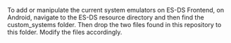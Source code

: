 To add or manipulate the current system emulators on ES-DS Frontend, on Android, navigate to the ES-DS resource directory and then find the custom_systems folder. Then drop the two files found in this repository to this folder. Modify the files accordingly. 
